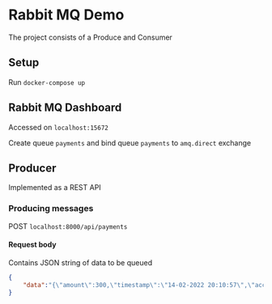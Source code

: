 # Rabbit MQ Demo

The project consists of a Produce and Consumer

## Setup

Run `docker-compose up`



## Rabbit MQ Dashboard

Accessed on `localhost:15672`


Create queue `payments` and bind queue `payments` to `amq.direct` exchange

## Producer

Implemented as a REST API 

### Producing messages
POST `localhost:8000/api/payments`

#### Request body

Contains JSON string of data to be queued

```json
{
    "data":"{\"amount\":300,\"timestamp\":\"14-02-2022 20:10:57\",\"account_no\":39023093,\"user_no\":239391}"
}   
```


